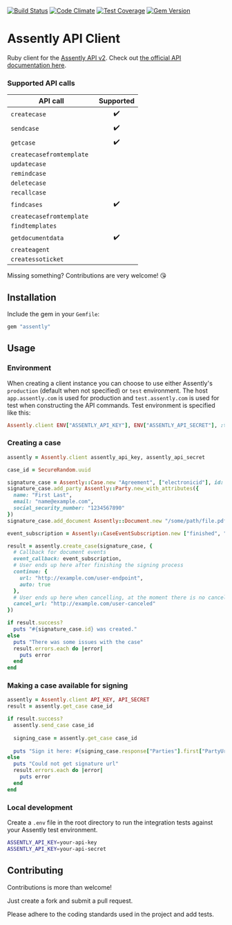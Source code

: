 [![Build Status](https://travis-ci.org/Oktavilla/assently-ruby.svg?branch=master)](https://travis-ci.org/Oktavilla/assently-ruby)
[![Code Climate](https://codeclimate.com/github/Oktavilla/assently-ruby/badges/gpa.svg)](https://codeclimate.com/github/Oktavilla/assently-ruby)
[![Test Coverage](https://codeclimate.com/github/Oktavilla/assently-ruby/badges/coverage.svg)](https://codeclimate.com/github/Oktavilla/assently-ruby)
[![Gem Version](https://badge.fury.io/rb/assently.svg)](http://badge.fury.io/rb/assently)

# Assently API Client

Ruby client for the [Assently API v2](https://assently.com/). Check out [the official API documentation here](https://app.assently.com/api/).

### Supported API calls 

| API call   | Supported |
|----------|:-------------:|
| `createcase` | ✔️ |
| `sendcase` | ✔️|
| `getcase` | ✔️|
| `createcasefromtemplate ` | |
| `updatecase ` | |
| `remindcase ` | |
| `deletecase ` | |
| `recallcase ` | |
| `findcases` | ✔️|
| `createcasefromtemplate ` | |
| `findtemplates ` | |
| `getdocumentdata` | ✔️ |
| `createagent ` | |
| `createssoticket ` | |

Missing something? Contributions are very welcome! 😘 

## Installation

Include the gem in your `Gemfile`:

```ruby
gem "assently"
```

## Usage

### Environment

When creating a client instance you can choose to use either Assently's `production` (default when not specified) or `test` environment. The host `app.assently.com` is used for production and `test.assently.com` is used for test when constructing the API commands. Test environment is specified like this:

```ruby
Assently.client ENV["ASSENTLY_API_KEY"], ENV["ASSENTLY_API_SECRET"], :test
```

### Creating a case

```ruby
assently = Assently.client assently_api_key, assently_api_secret

case_id = SecureRandom.uuid

signature_case = Assently::Case.new "Agreement", ["electronicid"], id: case_id
signature_case.add_party Assently::Party.new_with_attributes({
  name: "First Last",
  email: "name@example.com",
  social_security_number: "1234567890"
})
signature_case.add_document Assently::Document.new "/some/path/file.pdf"

event_subscription = Assently::CaseEventSubscription.new ["finished", "expired"], "https://example.com/my-endpoint"

result = assently.create_case(signature_case, {
  # Callback for document events
  event_callback: event_subscription,
  # User ends up here after finishing the signing process
  continue: {
    url: "http://example.com/user-endpoint",
    auto: true
  },
  # User ends up here when cancelling, at the moment there is no cancel callback
  cancel_url: "http://example.com/user-canceled"
})

if result.success?
  puts "#{signature_case.id} was created."
else 
  puts "There was some issues with the case"
  result.errors.each do |error|
    puts error
  end
end
```

### Making a case available for signing

```ruby
assently = Assently.client API_KEY, API_SECRET
result = assently.get_case case_id

if result.success?
  assently.send_case case_id
  
  signing_case = assently.get_case case_id
  
  puts "Sign it here: #{signing_case.response["Parties"].first["PartyUrl"]}"
else
  puts "Could not get signature url"
  result.errors.each do |error|
    puts error
  end
end
```
  
### Local development

Create a `.env` file in the root directory to run the integration tests against your Assently test environment.

```sh
ASSENTLY_API_KEY=your-api-key
ASSENTLY_API_KEY=your-api-secret
```


## Contributing

Contributions is more than welcome!

Just create a fork and submit a pull request.

Please adhere to the coding standards used in the project and add tests.

